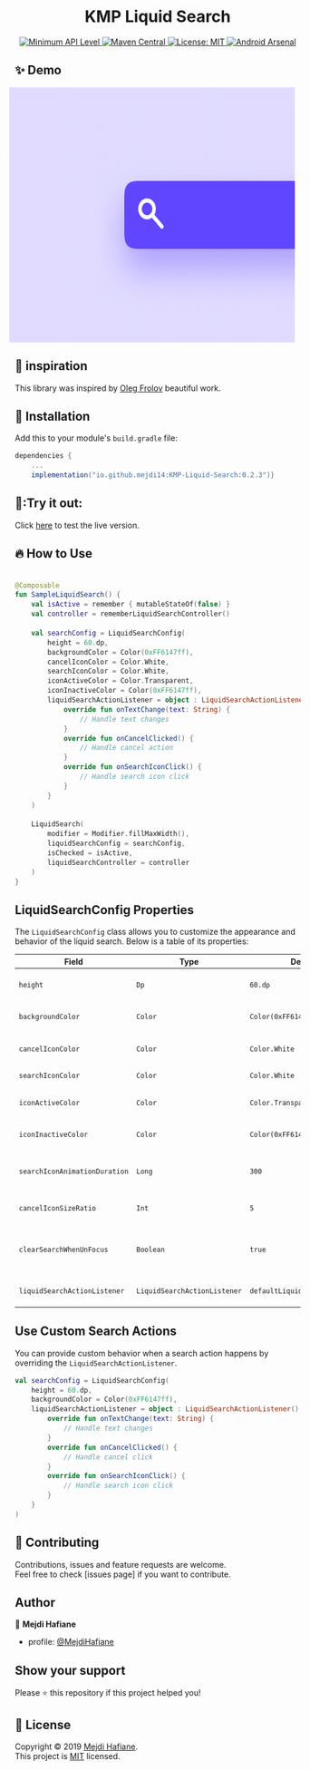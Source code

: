 

<h1 align="center">KMP Liquid Search</h1>

<p align="center">
  <a href="https://developer.android.com/guide/topics/manifest/uses-sdk-element">
    <img src="https://img.shields.io/badge/API-15%2B-blue.svg?style=flat" alt="Minimum API Level" />
  </a>
  <a href="https://maven-badges.herokuapp.com/maven-central/com.example/your-library">
    <img src="https://maven-badges.herokuapp.com/maven-central/com.example/your-library/badge.svg" alt="Maven Central" />
  </a>
  <a href="https://opensource.org/licenses/MIT">
    <img src="https://img.shields.io/badge/License-MIT-yellow.svg" alt="License: MIT" />
  </a>
  <a href="https://android-arsenal.com/">
    <img src="https://img.shields.io/badge/Android%20Arsenal-Liquid%20Slider-green.svg?style=flat" alt="Android Arsenal" />
  </a>
</p>

## ✨ Demo

<div style="display: flex; justify-content: center; align-items: center;">
  <img 
    src="https://raw.githubusercontent.com/mejdi14/KMP-Liquid-Search/main/demo/demo.gif"
    height="450"
    width="545"
    style="margin-right: 20px;"
  />
</div>

## :art: inspiration

This library was inspired by [Oleg Frolov](https://dribbble.com/shots/4605344-Search-icon-interaction) beautiful work.

## 🔨 Installation

Add this to your module's `build.gradle` file:

```gradle
dependencies {
    ...
    implementation("io.github.mejdi14:KMP-Liquid-Search:0.2.3")}
```

## 🚀:Try it out:
Click [here](https://mejdi14.github.io/KMP-Liquid-Search/) to test the live version.

## :fire: How to Use

```kotlin

@Composable
fun SampleLiquidSearch() {
    val isActive = remember { mutableStateOf(false) }
    val controller = rememberLiquidSearchController()

    val searchConfig = LiquidSearchConfig(
        height = 60.dp,
        backgroundColor = Color(0xFF6147ff),
        cancelIconColor = Color.White,
        searchIconColor = Color.White,
        iconActiveColor = Color.Transparent,
        iconInactiveColor = Color(0xFF6147ff),
        liquidSearchActionListener = object : LiquidSearchActionListener() {
            override fun onTextChange(text: String) {
                // Handle text changes
            }
            override fun onCancelClicked() {
                // Handle cancel action
            }
            override fun onSearchIconClick() {
                // Handle search icon click
            }
        }
    )

    LiquidSearch(
        modifier = Modifier.fillMaxWidth(),
        liquidSearchConfig = searchConfig,
        isChecked = isActive,
        liquidSearchController = controller
    )
}
```

## LiquidSearchConfig Properties

The `LiquidSearchConfig` class allows you to customize the appearance and behavior of the liquid search. Below is a table of its properties:

| Field                        | Type                              | Default Value                      | Description                                                   |
|------------------------------|----------------------------------|------------------------------------|---------------------------------------------------------------|
| `height`                     | `Dp`                              | `60.dp`                            | The height of the search bar.                                |
| `backgroundColor`             | `Color`                           | `Color(0xFF6147ff)`               | Background color of the search bar.                          |
| `cancelIconColor`             | `Color`                           | `Color.White`                      | Color of the cancel (X) icon.                                |
| `searchIconColor`             | `Color`                           | `Color.White`                      | Color of the search icon.                                    |
| `iconActiveColor`             | `Color`                           | `Color.Transparent`                | Color when the search is active.                             |
| `iconInactiveColor`           | `Color`                           | `Color(0xFF6147ff)`               | Color when the search is inactive.                           |
| `searchIconAnimationDuration` | `Long`                            | `300`                              | Animation duration for the search icon.                      |
| `cancelIconSizeRatio`         | `Int`                             | `5`                                | The size ratio for the cancel icon.                          |
| `clearSearchWhenUnFocus`      | `Boolean`                         | `true`                             | Whether to clear search when it loses focus.                 |
| `liquidSearchActionListener`  | `LiquidSearchActionListener`      | `defaultLiquidSearchActionListener` | Listener for search interactions. |

## Use Custom Search Actions

You can provide custom behavior when a search action happens by overriding the `LiquidSearchActionListener`.

```kotlin
val searchConfig = LiquidSearchConfig(
    height = 60.dp,
    backgroundColor = Color(0xFF6147ff),
    liquidSearchActionListener = object : LiquidSearchActionListener() {
        override fun onTextChange(text: String) {
            // Handle text changes
        }
        override fun onCancelClicked() {
            // Handle cancel click
        }
        override fun onSearchIconClick() {
            // Handle search icon click
        }
    }
)
```

## 🤝 Contributing

Contributions, issues and feature requests are welcome.<br />
Feel free to check [issues page] if you want to contribute.<br />

## Author

👤 **Mejdi Hafiane**

- profile: [@MejdiHafiane](https://twitter.com/mejdi141)

## Show your support

Please ⭐️ this repository if this project helped you!

## 📝 License

Copyright © 2019 [Mejdi Hafiane](https://github.com/mejdi14).<br />
This project is [MIT](https://github.com/mejdi14/readme-md-generator/blob/master/LICENSE) licensed.
